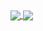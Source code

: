 <a href="#">
  <img align="center" src="https://github-readme-stats.vercel.app/api?username=fc1943s&hide_title=true&show_icons=true&theme=ayu-mirage&count_private=true&line_height=20&hide_rank=true" />
</a>
<a href="#">
  <img align="center" src="https://github-readme-stats.vercel.app/api/top-langs/?username=fc1943s&hide_title=true&theme=ayu-mirage&langs_count=8&layout=compact" />
</a>
